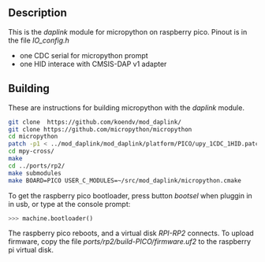 ## Description

This is the _daplink_ module for micropython on raspberry pico. 
Pinout is in the file _IO_config.h_

- one CDC serial for micropython prompt
- one HID interace with CMSIS-DAP v1 adapter

## Building

These are instructions for building micropython with the _daplink_ module.

```bash
git clone  https://github.com/koendv/mod_daplink/
git clone https://github.com/micropython/micropython
cd micropython
patch -p1 < ../mod_daplink/mod_daplink/platform/PICO/upy_1CDC_1HID.patch
cd mpy-cross/
make
cd ../ports/rp2/
make submodules
make BOARD=PICO USER_C_MODULES=~/src/mod_daplink/micropython.cmake
```
To get the raspberry pico bootloader, press button _bootsel_ when pluggin in in usb, or type at the console prompt:
```python
>>> machine.bootloader()
```
The raspberry pico reboots, and a virtual disk _RPI-RP2_ connects. To upload firmware, copy the file _ports/rp2/build-PICO/firmware.uf2_ to the raspberry pi virtual disk.
